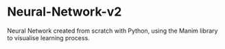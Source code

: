 # Neural-Network-v2
Neural Network created from scratch with Python, using the Manim library to visualise learning process.
